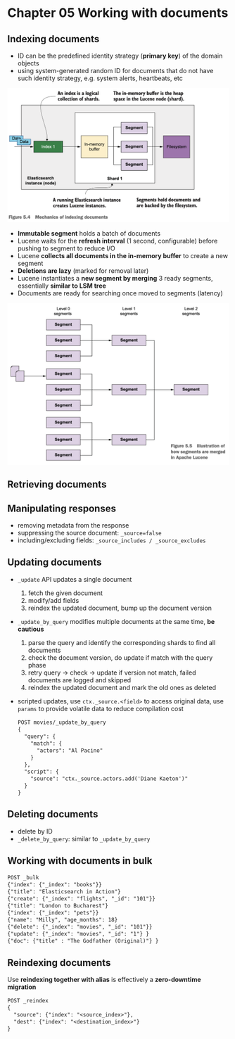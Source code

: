 # Chapter 05 Working with documents

## Indexing documents

- ID can be the predefined identity strategy (**primary key**) of the domain objects
- using system-generated random ID for documents that do not have such identity strategy, e.g. system alerts, heartbeats, etc

![](images/05.04.png)

- **Immutable segment** holds a batch of documents
- Lucene waits for the **refresh interval** (1 second, configurable) before pushing to segment to reduce I/O
- Lucene **collects all documents in the in-memory buffer** to create a new segment
- **Deletions are lazy** (marked for removal later)
- Lucene instantiates a **new segment by merging** 3 ready segments, essentially **similar to LSM tree**
- Documents are ready for searching once moved to segments (latency)

![](images/05.05.png)

## Retrieving documents

## Manipulating responses

- removing metadata from the response
- suppressing the source document: `_source=false`
- including/excluding fields: `_source_includes / _source_excludes`

## Updating documents

- `_update` API updates a single document
  1. fetch the given document
  2. modify/add fields
  3. reindex the updated document, bump up the document version
- `_update_by_query` modifies multiple documents at the same time, **be cautious**
  1. parse the query and identify the corresponding shards to find all documents
  2. check the document version, do update if match with the query phase
  3. retry query -> check -> update if version not match, failed documents are logged and skipped
  4. reindex the updated document and mark the old ones as deleted
- scripted updates, use `ctx._source.<field>` to access original data, use `params` to provide volatile data to reduce compilation cost

  ```
  POST movies/_update_by_query
  {
    "query": {
      "match": {
        "actors": "Al Pacino"
      }
    },
    "script": {
      "source": "ctx._source.actors.add('Diane Kaeton')"
    }
  }
  ```

## Deleting documents

- delete by ID
- `_delete_by_query`: similar to `_update_by_query`

## Working with documents in bulk

```
POST _bulk
{"index": {"_index": "books"}}
{"title": "Elasticsearch in Action"}
{"create": {"_index": "flights", "_id": "101"}}
{"title": "London to Bucharest"}
{"index": {"_index": "pets"}}
{"name": "Milly", "age_months": 18}
{"delete": {"_index": "movies", "_id": "101"}}
{"update": {"_index": "movies", "_id": "1"} }
{"doc": {"title" : "The Godfather (Original)"} }
```

## Reindexing documents

Use **reindexing together with alias** is effectively a **zero-downtime migration**

```
POST _reindex
{
  "source": {"index": "<source_index>"},
  "dest": {"index": "<destination_index>"}
}
```